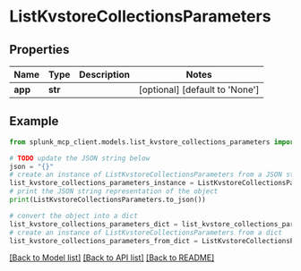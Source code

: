 # ListKvstoreCollectionsParameters


## Properties

Name | Type | Description | Notes
------------ | ------------- | ------------- | -------------
**app** | **str** |  | [optional] [default to 'None']

## Example

```python
from splunk_mcp_client.models.list_kvstore_collections_parameters import ListKvstoreCollectionsParameters

# TODO update the JSON string below
json = "{}"
# create an instance of ListKvstoreCollectionsParameters from a JSON string
list_kvstore_collections_parameters_instance = ListKvstoreCollectionsParameters.from_json(json)
# print the JSON string representation of the object
print(ListKvstoreCollectionsParameters.to_json())

# convert the object into a dict
list_kvstore_collections_parameters_dict = list_kvstore_collections_parameters_instance.to_dict()
# create an instance of ListKvstoreCollectionsParameters from a dict
list_kvstore_collections_parameters_from_dict = ListKvstoreCollectionsParameters.from_dict(list_kvstore_collections_parameters_dict)
```
[[Back to Model list]](../README.md#documentation-for-models) [[Back to API list]](../README.md#documentation-for-api-endpoints) [[Back to README]](../README.md)



